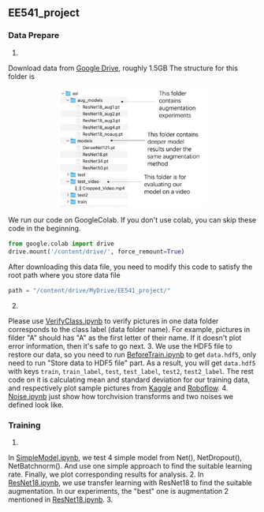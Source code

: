 ## EE541_project
### Data Prepare
1. 
Download data from [Google Drive](https://drive.google.com/file/d/1xJegrU82qZxjOIWu7CtHwWHVpiExpdSQ/view?usp=sharing), roughly 1.5GB
The structure for this folder is 
<p align="center"><img src="images/data_folder.png" alt="data_folder" width="300" /></p>

We run our code on GoogleColab. If you don't use colab, you can skip these code in the beginning.
```python
from google.colab import drive
drive.mount('/content/drive/', force_remount=True)
```
After downloading this data file, you need to modify this code to satisfy the root path where you store data file 
```python
path = "/content/drive/MyDrive/EE541_project/"
```
2. 
Please use [VerifyClass.ipynb](VerifyClass.ipynb) to verify pictures in one data folder corresponds to the class label (data folder name). For example, pictures in filder "A" should has "A" as the first letter of their name. If it doesn't plot error information, then it's safe to go next.
3. 
We use the HDF5 file to restore our data, so you need to run [BeforeTrain.ipynb](BeforeTrain.ipynb) to get ```data.hdf5```, only need to run "Store data to HDF5 file" part. As a result, you will get ```data.hdf5``` with keys ```train```, ```train_label```, ```test```, ```test_label```, ```test2```, ```test2_label```.
The rest code on it is calculating mean and standard deviation for our training data, and respectively plot sample pictures from [Kaggle](https://www.kaggle.com/datasets/grassknoted/asl-alphabet) and [Roboflow](https://public.roboflow.com/object-detection/american-sign-language-letters).
4. 
[Noise.ipynb](Noise.ipynb) just show how torchvision transforms and two noises we defined look like.

### Training
1. 
In [SimpleModel.ipynb](SimpleModel.ipynb), we test 4 simple model from Net(), NetDropout(), NetBatchnorm(). And use one simple approach to find the suitable learning rate. Finally, we plot corresponding results for analysis.
2. 
In [ResNet18.ipynb](ResNet18.ipynb), we use transfer learning with ResNet18 to find the suitable augmentation. In our experiments, the "best" one is augmentation 2 mentioned in [ResNet18.ipynb](ResNet18.ipynb).
3. 
